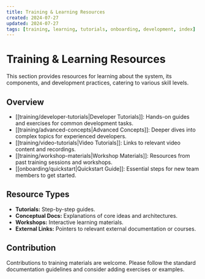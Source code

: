 ```yaml
---
title: Training & Learning Resources
created: 2024-07-27
updated: 2024-07-27
tags: [training, learning, tutorials, onboarding, development, index]
---
```


# Training & Learning Resources

This section provides resources for learning about the system, its components, and development practices, catering to various skill levels.

## Overview

*   [[training/developer-tutorials|Developer Tutorials]]: Hands-on guides and exercises for common development tasks.
*   [[training/advanced-concepts|Advanced Concepts]]: Deeper dives into complex topics for experienced developers.
*   [[training/video-tutorials|Video Tutorials]]: Links to relevant video content and recordings.
*   [[training/workshop-materials|Workshop Materials]]: Resources from past training sessions and workshops.
*   [[onboarding/quickstart|Quickstart Guide]]: Essential steps for new team members to get started.

## Resource Types

*   **Tutorials:** Step-by-step guides.
*   **Conceptual Docs:** Explanations of core ideas and architectures.
*   **Workshops:** Interactive learning materials.
*   **External Links:** Pointers to relevant external documentation or courses.

## Contribution

Contributions to training materials are welcome. Please follow the standard documentation guidelines and consider adding exercises or examples. 